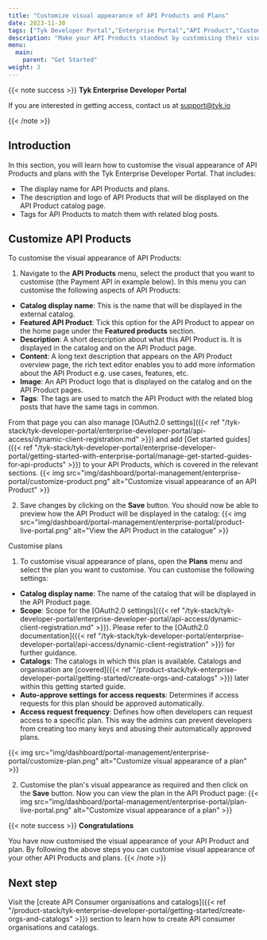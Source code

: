 ```yaml
---
title: "Customize visual appearance of API Products and Plans"
date: 2023-11-30
tags: ["Tyk Developer Portal","Enterprise Portal","API Product","Customization"]
description: "Make your API Products standout by customising their visual appearance"
menu:
  main:
    parent: "Get Started"
weight: 3
---
```


{{< note success >}}
**Tyk Enterprise Developer Portal**

If you are interested in getting access, contact us at [support@tyk.io](<mailto:support@tyk.io?subject=Tyk Enterprise Portal Beta>)

{{< /note >}}

## Introduction

In this section, you will learn how to customise the visual appearance of API Products and plans with the Tyk Enterprise Developer Portal. That includes:
- The display name for API Products and plans.
- The description and logo of API Products that will be displayed on the API Product catalog page.
- Tags for API Products to match them with related blog posts.

## Customize API Products
To customise the visual appearance of API Products:
1. Navigate to the **API Products** menu, select the product that you want to customise (the Payment API in example below). In this menu you can customise the following aspects of API Products:
- **Catalog display name**: This is the name that will be displayed in the external catalog.
- **Featured API Product**: Tick this option for the API Product to appear on the home page under the **Featured products** section.
- **Description**: A short description about what this API Product is. It is displayed in the catalog and on the API Product page.
- **Content**: A long text description that appears on the API Product overview page, the rich text editor enables you to add more information about the API Product e.g. use cases, features, etc.
- **Image**: An API Product logo that is displayed on the catalog and on the API Product pages.
- **Tags**: The tags are used to match the API Product with the related blog posts that have the same tags in common.
 
From that page you can also manage [OAuth2.0 settings]({{< ref "/tyk-stack/tyk-developer-portal/enterprise-developer-portal/api-access/dynamic-client-registration.md" >}}) and add [Get started guides]({{< ref "/tyk-stack/tyk-developer-portal/enterprise-developer-portal/getting-started-with-enterprise-portal/manage-get-started-guides-for-api-products" >}}) to your API Products, which is covered in the relevant sections.
{{< img src="img/dashboard/portal-management/enterprise-portal/customize-product.png" alt="Customize visual appearance of an API Product" >}}

2. Save changes by clicking on the **Save** button. You should now be able to preview how the API Product will be displayed in the catalog:
{{< img src="img/dashboard/portal-management/enterprise-portal/product-live-portal.png" alt="View the API Product in the catalogue" >}}

Customise plans
1. To customise visual appearance of plans, open the **Plans** menu and select the plan you want to customise. You can customise the following settings:
- **Catalog display name**: The name of the catalog that will be displayed in the API Product page.
- **Scope**: Scope for the [OAuth2.0 settings]({{< ref "/tyk-stack/tyk-developer-portal/enterprise-developer-portal/api-access/dynamic-client-registration.md" >}}). Please refer to the [OAuth2.0 documentation]({{< ref "/tyk-stack/tyk-developer-portal/enterprise-developer-portal/api-access/dynamic-client-registration" >}}) for further guidance.
- **Catalogs**: The catalogs in which this plan is available. Catalogs and organisation are [covered]({{< ref "/product-stack/tyk-enterprise-developer-portal/getting-started/create-orgs-and-catalogs" >}}) later within this getting started guide.
- **Auto-approve settings for access requests**: Determines if access requests for this plan should be approved automatically.
- **Access request frequency**: Defines how often developers can request access to a specific plan. This way the admins can prevent developers from creating too many keys and abusing their automatically approved plans.

{{< img src="img/dashboard/portal-management/enterprise-portal/customize-plan.png" alt="Customize visual appearance of a plan" >}}

2. Customise the plan's visual appearance as required and then click on the **Save** button. Now you can view the plan in the API Product page: 
{{< img src="img/dashboard/portal-management/enterprise-portal/plan-live-portal.png" alt="Customize visual appearance of a plan" >}}

{{< note success >}}
**Congratulations**

You have now customised the visual appearance of your API Product and plan. By following the above steps you can customise visual appearance of your other API Products and plans. 
{{< /note >}}

## Next step

Visit the [create API Consumer organisations and catalogs]({{< ref "/product-stack/tyk-enterprise-developer-portal/getting-started/create-orgs-and-catalogs" >}}) section to learn how to create API consumer organisations and catalogs.
